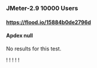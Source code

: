 
### JMeter-2.9 10000 Users
#### https://flood.io/15884b0de2796d
#### Apdex null
No results for this test.

\![](./gc/15884b0de2796d/tenured_size.jpg)
\![](./gc/15884b0de2796d/collection_pause_time.jpg)
\![](./gc/15884b0de2796d/cpu_real.jpg)
\![](./gc/15884b0de2796d/promoted_size.jpg)
\![](./gc/15884b0de2796d/young_size.jpg)

